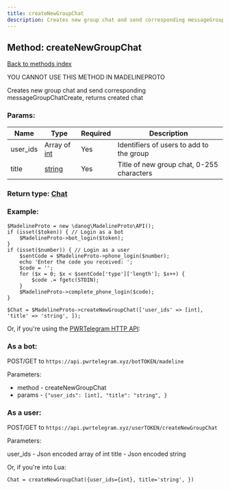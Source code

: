 ```yaml
---
title: createNewGroupChat
description: Creates new group chat and send corresponding messageGroupChatCreate, returns created chat
---
```

## Method: createNewGroupChat  
[Back to methods index](index.md)


YOU CANNOT USE THIS METHOD IN MADELINEPROTO


Creates new group chat and send corresponding messageGroupChatCreate, returns created chat

### Params:

| Name     |    Type       | Required | Description |
|----------|---------------|----------|-------------|
|user\_ids|Array of [int](../types/int.md) | Yes|Identifiers of users to add to the group|
|title|[string](../types/string.md) | Yes|Title of new group chat, 0-255 characters|


### Return type: [Chat](../types/Chat.md)

### Example:


```
$MadelineProto = new \danog\MadelineProto\API();
if (isset($token)) { // Login as a bot
    $MadelineProto->bot_login($token);
}
if (isset($number)) { // Login as a user
    $sentCode = $MadelineProto->phone_login($number);
    echo 'Enter the code you received: ';
    $code = '';
    for ($x = 0; $x < $sentCode['type']['length']; $x++) {
        $code .= fgetc(STDIN);
    }
    $MadelineProto->complete_phone_login($code);
}

$Chat = $MadelineProto->createNewGroupChat(['user_ids' => [int], 'title' => 'string', ]);
```

Or, if you're using the [PWRTelegram HTTP API](https://pwrtelegram.xyz):

### As a bot:

POST/GET to `https://api.pwrtelegram.xyz/botTOKEN/madeline`

Parameters:

* method - createNewGroupChat
* params - `{"user_ids": [int], "title": "string", }`



### As a user:

POST/GET to `https://api.pwrtelegram.xyz/userTOKEN/createNewGroupChat`

Parameters:

user_ids - Json encoded  array of int
title - Json encoded string



Or, if you're into Lua:

```
Chat = createNewGroupChat({user_ids={int}, title='string', })
```

